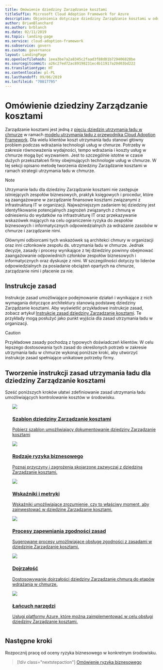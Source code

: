 ```yaml
---
title: Omówienie dziedziny Zarządzanie kosztami
titleSuffix: Microsoft Cloud Adoption Framework for Azure
description: Objaśnienia dotyczące dziedziny Zarządzanie kosztami w odniesieniu do utrzymania ładu w chmurze
author: BrianBlanchard
ms.author: brblanch
ms.date: 02/11/2019
ms.topic: landing-page
ms.service: cloud-adoption-framework
ms.subservice: govern
ms.custom: governance
layout: LandingPage
ms.openlocfilehash: 1eea3be7a2a8345c2faad3f88d01b729406828be
ms.sourcegitcommit: a26c27ed72ac89198231ec4b11917a20d03bd222
ms.translationtype: HT
ms.contentlocale: pl-PL
ms.lasthandoff: 09/06/2019
ms.locfileid: "70817795"
---
```

# <a name="cost-management-discipline-overview"></a>Omówienie dziedziny Zarządzanie kosztami

Zarządzanie kosztami jest jedną z [pięciu dziedzin utrzymania ładu w chmurze](../governance-disciplines.md) w ramach [modelu utrzymania ładu z przewodnika Cloud Adoption Framework](../index.md). Dla wielu klientów koszt utrzymania ładu stanowi główny problem podczas wdrażania technologii usług w chmurze. Potrzeby w zakresie równoważenia wydajności, tempo wdrażania i koszty usług w chmurze mogą być wyzwaniem. Jest to szczególnie istotne w czasie dużych przekształceń firmy obejmujących technologie usług w chmurze. W tej sekcji opisano metodę tworzenia dziedziny Zarządzanie kosztami w ramach strategii utrzymania ładu w chmurze.

> [!NOTE]
> Utrzymanie ładu dla dziedziny Zarządzanie kosztami nie zastępuje istniejących zespołów biznesowych, praktyk księgowych i procedur, które są zaangażowane w zarządzanie finansowe kosztami związanymi z infrastrukturą IT w organizacji. Najważniejszym zadaniem tej dziedziny jest identyfikowanie potencjalnych zagrożeń związanych z chmurą w odniesieniu do wydatków na infrastrukturę IT oraz przekazywanie wskazówek mających na celu ograniczenie ryzyka do zespołów biznesowych i informatycznych odpowiedzialnych za wdrażanie zasobów w chmurze i zarządzanie nimi.

Głównymi odbiorcami tych wskazówek są architekci chmury w organizacji oraz inni członkowie zespołu ds. utrzymania ładu w chmurze. Jednak decyzje, zasady i procesy wynikające z tej dziedziny powinny obejmować zaangażowanie odpowiednich członków zespołów biznesowych i informatycznych oraz dyskusje z nimi. W szczególności dotyczy to liderów odpowiedzialnych za posiadanie obciążeń opartych na chmurze, zarządzanie nimi i płacenie za nie.

## <a name="policy-statements"></a>Instrukcje zasad

Instrukcje zasad umożliwiające podejmowanie działań i wynikające z nich wymagania dotyczące architektury stanowią podstawę dziedziny Zarządzanie kosztami. Aby wyświetlić przykładowe instrukcje zasad, zobacz artykuł [Instrukcje zasad dziedziny Zarządzanie kosztami](./policy-statements.md). Te przykłady mogą posłużyć jako punkt wyjścia dla zasad utrzymania ładu w organizacji.

> [!CAUTION]
> Przykładowe zasady pochodzą z typowych doświadczeń klientów. W celu lepszego dostosowania tych zasad do określonych potrzeb w zakresie utrzymania ładu w chmurze wykonaj poniższe kroki, aby utworzyć instrukcje zasad spełniające unikatowe potrzeby firmy.

## <a name="developing-cost-management-governance-policy-statements"></a>Tworzenie instrukcji zasad utrzymania ładu dla dziedziny Zarządzanie kosztami

Sześć poniższych kroków ułatwi zdefiniowanie zasad utrzymania ładu umożliwiających kontrolowanie kosztów w środowisku.

<!-- markdownlint-disable MD033 -->

<ul class="panelContent cardsE">
<li style="display: flex; flex-direction: column;">
    <a href="./template.md">
        <div class="cardSize">
            <div class="cardPadding" >
                <div class="card" >
                    <div class="cardImageOuter">
                        <div class="cardImage">
                            <img src="../../_images/governance/process-template.png" class="x-hidden-focus"/>
                        </div>
                    </div>
                    <div class="cardText" style="padding-left:0px;">
                        <h3>Szablon dziedziny Zarządzanie kosztami</h3>
                        <p class="x-hidden-focus">Pobierz szablon umożliwiający dokumentowanie dziedziny Zarządzanie kosztami</p>
                    </div>
                </div>
            </div>
        </div>
    </a>
</li><li style="display: flex; flex-direction: column;">
    <a href="./business-risks.md">
        <div class="cardSize">
            <div class="cardPadding" >
                <div class="card" >
                    <div class="cardImageOuter">
                        <div class="cardImage">
                            <img src="../../_images/governance/process-risks.png" class="x-hidden-focus"/>
                        </div>
                    </div>
                    <div class="cardText" style="padding-left:0px;">
                        <h3>Rodzaje ryzyka biznesowego</h3>
                        <p class="x-hidden-focus">Poznaj przyczyny i zagrożenia skojarzone zazwyczaj z dziedziną Zarządzanie kosztami.</p>
                    </div>
                </div>
            </div>
        </div>
    </a>
</li>
<li style="display: flex; flex-direction: column;">
    <a href="./metrics-tolerance.md">
        <div class="cardSize">
            <div class="cardPadding" >
                <div class="card" >
                    <div class="cardImageOuter">
                        <div class="cardImage">
                            <img src="../../_images/governance/process-metrics.png" class="x-hidden-focus"/>
                        </div>
                    </div>
                    <div class="cardText" style="padding-left:0px;">
                        <h3>Wskaźniki i metryki</h3>
                        <p class="x-hidden-focus">Wskaźniki umożliwiające zrozumienie, czy to właściwy moment, aby zainwestować w dziedzinę Zarządzanie kosztami.</p>
                    </div>
                </div>
            </div>
        </div>
    </a>
</li>
<li style="display: flex; flex-direction: column;">
    <a href="./compliance-processes.md">
        <div class="cardSize">
            <div class="cardPadding" >
                <div class="card" >
                    <div class="cardImageOuter">
                        <div class="cardImage">
                            <img src="../../_images/governance/process-enforce.png" class="x-hidden-focus"/>
                        </div>
                    </div>
                    <div class="cardText" style="padding-left:0px;">
                        <h3>Procesy zapewniania zgodności zasad</h3>
                        <p class="x-hidden-focus">Sugerowane procesy umożliwiające obsługę zgodności z zasadami w dziedzinie Zarządzanie kosztami.</p>
                    </div>
                </div>
            </div>
        </div>
    </a>
</li>
<li style="display: flex; flex-direction: column;">
    <a href="./discipline-improvement.md">
        <div class="cardSize">
            <div class="cardPadding" >
                <div class="card" >
                    <div class="cardImageOuter">
                        <div class="cardImage">
                            <img src="../../_images/governance/process-maturity.png" class="x-hidden-focus"/>
                        </div>
                    </div>
                    <div class="cardText" style="padding-left:0px;">
                        <h3>Dojrzałość</h3>
                        <p class="x-hidden-focus">Dostosowywanie dojrzałości dziedziny Zarządzanie chmurą do etapów wdrażania w chmurze.</p>
                    </div>
                </div>
            </div>
        </div>
    </a>
</li>
<li style="display: flex; flex-direction: column;">
    <a href="./toolchain.md">
        <div class="cardSize">
            <div class="cardPadding" >
                <div class="card" >
                    <div class="cardImageOuter">
                        <div class="cardImage">
                            <img src="../../_images/governance/process-toolchain.png" class="x-hidden-focus"/>
                        </div>
                    </div>
                    <div class="cardText" style="padding-left:0px;">
                        <h3>Łańcuch narzędzi</h3>
                        <p class="x-hidden-focus">Usługi platformy Azure, które można zaimplementować w celu obsługi dziedziny Zarządzanie kosztami.</p>
                    </div>
                </div>
            </div>
        </div>
    </a>
</li>
</ul>

## <a name="next-steps"></a>Następne kroki

Rozpocznij pracę od oceny ryzyka biznesowego w konkretnym środowisku.

> [!div class="nextstepaction"]
> [Omówienie ryzyka biznesowego](./business-risks.md)

<!-- markdownlint-enable MD033 -->
